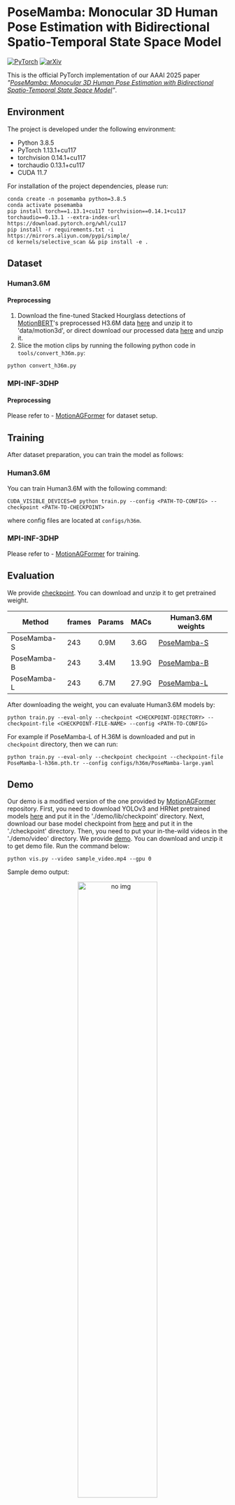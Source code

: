 # PoseMamba: Monocular 3D Human Pose Estimation with Bidirectional Spatio-Temporal State Space Model

<a href="https://pytorch.org/get-started/locally/"><img alt="PyTorch" src="https://img.shields.io/badge/PyTorch-ee4c2c?logo=pytorch&logoColor=white"></a>
[![arXiv](https://img.shields.io/badge/arXiv-2408.03540-b31b1b.svg)](https://arxiv.org/abs/2408.03540)

This is the official PyTorch implementation of our AAAI 2025 paper *"[PoseMamba: Monocular 3D Human Pose Estimation with Bidirectional
Spatio-Temporal State Space Model](https://arxiv.org/pdf/2408.03540v2)"*.

## Environment

The project is developed under the following environment:

- Python 3.8.5
- PyTorch 1.13.1+cu117
- torchvision 0.14.1+cu117
- torchaudio 0.13.1+cu117
- CUDA 11.7

For installation of the project dependencies, please run:

```
conda create -n posemamba python=3.8.5
conda activate posemamba
pip install torch==1.13.1+cu117 torchvision==0.14.1+cu117 torchaudio==0.13.1 --extra-index-url https://download.pytorch.org/whl/cu117
pip install -r requirements.txt -i https://mirrors.aliyun.com/pypi/simple/
cd kernels/selective_scan && pip install -e .
```

## Dataset

### Human3.6M

#### Preprocessing

1. Download the fine-tuned Stacked Hourglass detections of [MotionBERT](https://github.com/Walter0807/MotionBERT/blob/main/docs/pose3d.md)'s preprocessed H3.6M data [here](https://1drv.ms/u/s!AvAdh0LSjEOlgU7BuUZcyafu8kzc?e=vobkjZ) and unzip it to 'data/motion3d', or direct download our processed data [here](https://drive.google.com/file/d/1WWoVAae7YKKKZpa1goO_7YcwVFNR528S/view?usp=sharing) and unzip it.
2. Slice the motion clips by running the following python code in `tools/convert_h36m.py`:

```text
python convert_h36m.py
```

### MPI-INF-3DHP

#### Preprocessing

Please refer to - [MotionAGFormer](https://github.com/taatiteam/motionagformer) for dataset setup. 

## Training

After dataset preparation, you can train the model as follows:

### Human3.6M

You can train Human3.6M with the following command:

```
CUDA_VISIBLE_DEVICES=0 python train.py --config <PATH-TO-CONFIG> --checkpoint <PATH-TO-CHECKPOINT>
```

where config files are located at `configs/h36m`. 

### MPI-INF-3DHP

Please refer to - [MotionAGFormer](https://github.com/taatiteam/motionagformer) for training. 

## Evaluation

We provide [checkpoint](https://drive.google.com/file/d/1WFRAeal8W6ntrTPNrf-SNywdgupj0-S8/view?usp=sharing). You can download and unzip it to get pretrained weight. 

| Method     | frames          | Params | MACs | Human3.6M weights                                            |      
| ----------- | --------------- | ------ | ---- | ------------------------------------------------------------ | 
| PoseMamba-S | 243 | 0.9M   | 3.6G | [PoseMamba-S](https://drive.google.com/file/d/1LZtEjeiAIx6LXFmjoyKKzbaCPV3R1-P7/view?usp=sharing)  
| PoseMamba-B  | 243 | 3.4M  | 13.9G  |    [PoseMamba-B](https://drive.google.com/file/d/1aP6WAq5fKNIqyYcI_ZnYbuagR3_zVik2/view?usp=sharing) 
| PoseMamba-L  | 243 |  6.7M  | 27.9G  |    [PoseMamba-L](https://drive.google.com/file/d/16_Tg0Aqzgih243_dflyFv0UB79gU9u8q/view?usp=sharing)    

After downloading the weight, you can evaluate Human3.6M models by:

```
python train.py --eval-only --checkpoint <CHECKPOINT-DIRECTORY> --checkpoint-file <CHECKPOINT-FILE-NAME> --config <PATH-TO-CONFIG>
```

For example if PoseMamba-L of H.36M is downloaded and put in `checkpoint` directory, then we can run:

```
python train.py --eval-only --checkpoint checkpoint --checkpoint-file PoseMamba-l-h36m.pth.tr --config configs/h36m/PoseMamba-large.yaml
```

## Demo

Our demo is a modified version of the one provided by [MotionAGFormer](https://github.com/taatiteam/MotionAGFormer) repository. First, you need to download YOLOv3 and HRNet pretrained models [here](https://drive.google.com/drive/folders/1_ENAMOsPM7FXmdYRbkwbFHgzQq_B_NQA?usp=sharing) and put it in the './demo/lib/checkpoint' directory. Next, download our base model checkpoint from [here](https://drive.google.com/file/d/1Iii5EwsFFm9_9lKBUPfN8bV5LmfkNUMP/view) and put it in the './checkpoint' directory. Then, you need to put your in-the-wild videos in the './demo/video' directory.
We provide [demo](https://drive.google.com/file/d/1hbK1HDz1nMTGYcczOC5r33Mk8nAtLZCr/view?usp=sharing). You can download and unzip it to get demo file.
Run the command below:

```
python vis.py --video sample_video.mp4 --gpu 0
```

Sample demo output:

<p align="center">
<img src='demo/output/sample_video/sample_video.gif' width="60%" alt="no img" />
</p>



## Acknowledgement

Our code refers to the following repositories:

- [MotionBERT](https://github.com/Walter0807/MotionBERT)
- [P-STMO](https://github.com/paTRICK-swk/P-STMO)
- [MHFormer](https://github.com/Vegetebird/MHFormer)
- [MotionAGFormer](https://github.com/taatiteam/MotionAGFormer)
- [VMamba](https://github.com/mzeromiko/vmamba)

We thank the authors for releasing their codes.

## Citation

If you find our work useful for your project, please consider citing the paper:

```
@article{huang2024posemamba,
  title={PoseMamba: Monocular 3D Human Pose Estimation with Bidirectional Global-Local Spatio-Temporal State Space Model},
  author={Huang, Yunlong and Liu, Junshuo and Xian, Ke and Qiu, Robert Caiming},
  journal={arXiv preprint arXiv:2408.03540},
  year={2024}
}
```